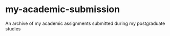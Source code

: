 # my-academic-submission
An archive of my academic assignments submitted during my postgraduate studies
